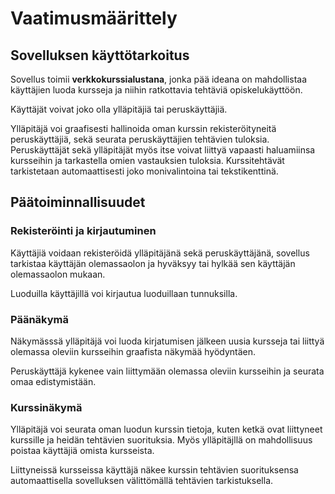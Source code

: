 # Vaatimusmäärittely

## Sovelluksen käyttötarkoitus
Sovellus toimii **verkkokurssialustana**, jonka pää ideana on mahdollistaa käyttäjien luoda kursseja ja niihin ratkottavia tehtäviä opiskelukäyttöön. 

Käyttäjät voivat joko olla ylläpitäjiä tai peruskäyttäjiä.

Ylläpitäjä voi graafisesti hallinoida oman kurssin rekisteröityneitä peruskäyttäjiä, sekä seurata peruskäyttäjien tehtävien tuloksia. Peruskäyttäjät sekä ylläpitäjät myös itse voivat liittyä vapaasti haluamiinsa kursseihin ja tarkastella omien vastauksien tuloksia. Kurssitehtävät tarkistetaan automaattisesti joko monivalintoina tai tekstikenttinä.


## Päätoiminnallisuudet

### Rekisteröinti ja kirjautuminen
Käyttäjiä voidaan rekisteröidä ylläpitäjänä sekä peruskäyttäjänä, sovellus tarkistaa käyttäjän olemassaolon ja hyväksyy tai hylkää sen käyttäjän olemassaolon mukaan.

Luoduilla käyttäjillä voi kirjautua luoduillaan tunnuksilla.


### Päänäkymä 
Näkymässsä ylläpitäjä voi luoda kirjatumisen jälkeen uusia kursseja tai liittyä olemassa oleviin kursseihin graafista näkymää hyödyntäen.

Peruskäyttäjä kykenee vain liittymään olemassa oleviin kursseihin ja seurata omaa edistymistään.


### Kurssinäkymä
Ylläpitäjä voi seurata oman luodun kurssin tietoja, kuten ketkä ovat liittyneet kurssille ja heidän tehtävien suorituksia. 
Myös ylläpitäjllä on mahdollisuus poistaa käyttäjiä omista kursseista.

Liittyneissä kursseissa käyttäjä näkee kurssin tehtävien suorituksensa automaattisella sovelluksen välittömällä tehtävien tarkistuksella.